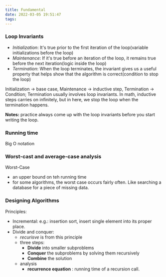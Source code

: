 ```yaml
---
title: Fundamental
date: 2022-03-05 19:51:47
tags:
---
```


###  Loop Invariants
- *Initialization*: It's true prior to the first iteration of the loop(variable initializations before the loop)
- *Maintenance*: If it's true before an iteration of the loop, it remains true before the next iteration(logic inside the loop) 
- *Termination*: When the loop terminates, the invariant gives us a useful property that helps show that the algorithm is correct(condition to stop the loop) 
   
Initialization -> base case, Maintenance -> inductive step, Termination -> Condition; Termination usually involves loop invariants. In math, inductive steps carries on infinitely, but in here, we stop the loop when the termination happens. 

**Notes:** practice always come up with the loop invariants before you start writing the loop. 

### Running time
Big O notation
### Worst-cast and average-case analysis
Worst-Case
- an upper bound on teh running time
- for some algorithms, the worst case occurs fairly often. Like searching a database for a piece of missing data.   

### Designing Algorithms
Principles: 
- Incremental: e.g.: insertion sort, insert single element into its proper place.
- Divide and conquer: 
  * *recurisve* is from this principle
  * three steps:
    + **Divide** into smaller subproblems
    + **Conquer** the subproblems by solving them recursively
    + **Combine** the solution
  * analysis
    + **recurrence equation** : running time of a recursion call. 
    